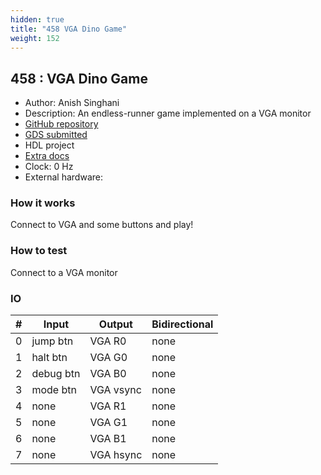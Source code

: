 ```yaml
---
hidden: true
title: "458 VGA Dino Game"
weight: 152
---
```


## 458 : VGA Dino Game

* Author: Anish Singhani
* Description: An endless-runner game implemented on a VGA monitor
* [GitHub repository](https://github.com/asinghani/dinogame-tt05)
* [GDS submitted](https://github.com/asinghani/dinogame-tt05/actions/runs/6753545892)
* HDL project
* [Extra docs]()
* Clock: 0 Hz
* External hardware: 



### How it works

Connect to VGA and some buttons and play!


### How to test

Connect to a VGA monitor


### IO

| # | Input        | Output       | Bidirectional      |
|---|--------------|--------------| -------------------|
| 0 | jump btn  | VGA R0 | none |
| 1 | halt btn  | VGA G0 | none |
| 2 | debug btn  | VGA B0 | none |
| 3 | mode btn  | VGA vsync | none |
| 4 | none  | VGA R1 | none |
| 5 | none  | VGA G1 | none |
| 6 | none  | VGA B1 | none |
| 7 | none  | VGA hsync | none |
